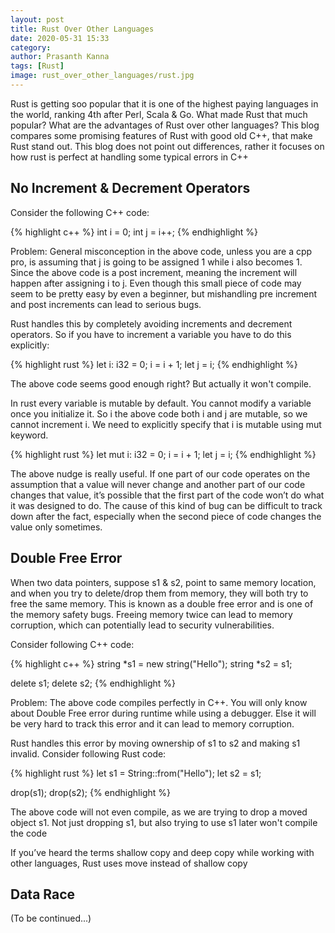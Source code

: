 ```yaml
---
layout: post
title: Rust Over Other Languages
date: 2020-05-31 15:33
category: 
author: Prasanth Kanna
tags: [Rust]
image: rust_over_other_languages/rust.jpg
---
```


Rust is getting soo popular that it is one of the highest paying languages in the world, ranking 4th after Perl, Scala & Go.
What made Rust that much popular? What are the advantages of Rust over other languages? This blog compares some promising
features of Rust with good old C++, that make Rust stand out. This blog does not point out differences, rather it focuses
on how rust is perfect at handling some typical errors in C++

## No Increment & Decrement Operators

Consider the following C++ code:

{% highlight c++ %}
int i = 0;
int j = i++;
{% endhighlight %}

Problem: General misconception in the above code, unless you are a cpp pro, is assuming that j is going to be assigned 1
while i also becomes 1. Since the above code is a post increment, meaning the increment will happen after assigning i to j.
Even though this small piece of code may seem to be pretty easy by even a beginner, but mishandling pre increment
 and post increments can lead to serious bugs.

Rust handles this by completely avoiding increments and decrement operators. So if you have to increment a variable you have to do this explicitly:

{% highlight rust %}
let i: i32 = 0;
i = i + 1;
let j = i;
{% endhighlight %}

The above code seems good enough right? But actually it won't compile.

In rust every variable is mutable by default. You cannot modify a variable once you initialize it. So i the above code
both i and j are mutable, so we cannot increment i. We need to explicitly specify that i is mutable using mut keyword.

{% highlight rust %}
let mut i: i32 = 0;
i = i + 1;
let j = i;
{% endhighlight %}

The above nudge is really useful. If one part of our code operates on the assumption that a value will never change and another part of our code changes that value, it’s possible that the first part of the code won’t do what it was designed to do. The cause of this kind of bug can be difficult to track down after the fact, especially when the second piece of code changes the value only sometimes.

## Double Free Error

When two data pointers, suppose s1 & s2, point to same memory location, and when you try to delete/drop them from memory, they will both try to free the same memory. This is known as a double free error and is one of the memory safety bugs. Freeing memory twice can lead to memory corruption, which can potentially lead to security vulnerabilities.

Consider following C++ code:

{% highlight c++ %}
string *s1 = new string("Hello");
string *s2 = s1;

delete s1;
delete s2;
{% endhighlight %}

Problem: The above code compiles perfectly in C++. You will only know about Double Free error during runtime while using a debugger.
Else it will be very hard to track this error and it can lead to memory corruption.

Rust handles this error by moving ownership of s1 to s2 and making s1 invalid. Consider following Rust code:

{% highlight rust %}
let s1 = String::from("Hello");
let s2 = s1;

drop(s1);
drop(s2);
{% endhighlight %}

The above code will not even compile, as we are trying to drop a moved object s1.
Not just dropping s1, but also trying to use s1 later won't compile the code

If you’ve heard the terms shallow copy and deep copy while working with other languages, Rust uses move instead of shallow copy

## Data Race

(To be continued...)
